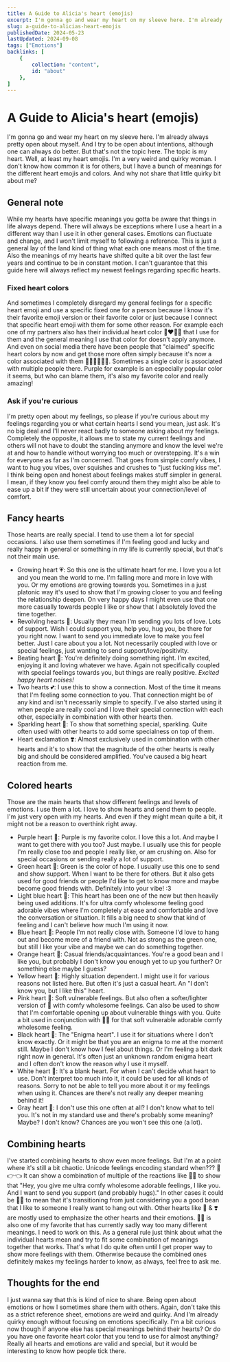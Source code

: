 ```yaml
---
title: A Guide to Alicia's heart (emojis)
excerpt: I'm gonna go and wear my heart on my sleeve here. I'm already always pretty open about myself. And I try to be open about intentions, although one can always do better. But that's not the topic here. The topic is my heart. Well, at least my heart emojis. I'm a very weird and quirky woman. I don't know how common it is for others, but I have a bunch of meanings for the different heart emojis and colors. And why not share that little quirky bit about me?
slug: a-guide-to-alicias-heart-emojis
publishedDate: 2024-05-23
lastUpdated: 2024-09-08
tags: ["Emotions"]
backlinks: [
    {
        collection: "content",
        id: "about"
    },
]
---
```


# A Guide to Alicia's heart (emojis)

I'm gonna go and wear my heart on my sleeve here. I'm already always pretty open about myself. And I try to be open about intentions, although one can always do better. But that's not the topic here. The topic is my heart. Well, at least my heart emojis. I'm a very weird and quirky woman. I don't know how common it is for others, but I have a bunch of meanings for the different heart emojis and colors. And why not share that little quirky bit about me?

## General note

While my hearts have specific meanings you gotta be aware that things in life always depend. There will always be exceptions where I use a heart in a different way than I use it in other general cases. Emotions can fluctuate and change, and I won't limit myself to following a reference. This is just a general lay of the land kind of thing what each one means most of the time. Also the meanings of my hearts have shifted quite a bit over the last few years and continue to be in constant motion. I can't guarantee that this guide here will always reflect my newest feelings regarding specific hearts.

### Fixed heart colors

And sometimes I completely disregard my general feelings for a specific heart emoji and use a specific fixed one for a person because I know it's their favorite emoji version or their favorite color or just because I connect that specific heart emoji with them for some other reason. For example each one of my partners also has their individual heart color 💙❤️🖤🩷 that I use for them and the general meaning I use that color for doesn't apply anymore. And even on social media there have been people that "claimed" specific heart colors by now and get those more often simply because it's now a color associated with them 🧡💚🩵🩷💜🖤. Sometimes a single color is associated with multiple people there. Purple for example is an especially popular color it seems, but who can blame them, it's also my favorite color and really amazing!

### Ask if you're curious

I'm pretty open about my feelings, so please if you're curious about my feelings regarding you or what certain hearts I send you mean, just ask. It's no big deal and I'll never react badly to someone asking about my feelings. Completely the opposite, it allows me to state my current feelings and others will not have to doubt the standing anymore and know the level we're at and how to handle without worrying too much or overstepping. It's a win for everyone as far as I'm concerned. That goes from simple comfy vibes, I want to hug you vibes, over squishes and crushes to "just fucking kiss me". I think being open and honest about feelings makes stuff simpler in general. I mean, if they know you feel comfy around them they might also be able to ease up a bit if they were still uncertain about your connection/level of comfort.

## Fancy hearts

Those hearts are really special. I tend to use them a lot for special occasions. I also use them sometimes if I'm feeling good and lucky and really happy in general or something in my life is currently special, but that's not their main use.

- Growing heart 💗: So this one is the ultimate heart for me. I love you a lot and you mean the world to me. I'm falling more and more in love with you. Or my emotions are growing towards you. Sometimes in a just platonic way it's used to show that I'm growing closer to you and feeling the relationship deepen. On very happy days I might even use that one more casually towards people I like or show that I absolutely loved the time together.
- Revolving hearts 💞: Usually they mean I'm sending you lots of love. Lots of support. Wish I could support you, help you, hug you, be there for you right now. I want to send you immediate love to make you feel better. Just I care about you a lot. Not necessarily coupled with love or special feelings, just wanting to send support/love/positivity.
- Beating heart 💓: You're definitely doing something right. I'm excited, enjoying it and loving whatever we have. Again not specifically coupled with special feelings towards you, but things are really positive. *Excited happy heart noises!*
- Two hearts 💕: I use this to show a connection. Most of the time it means that I'm feeling some connection to you. That connection might be of any kind and isn't necessarily simple to specify. I've also started using it when people are really cool and I love their special connection with each other, especially in combination with other hearts then.
- Sparkling heart 💖: To show that something special, sparkling. Quite often used with other hearts to add some specialness on top of them.
- Heart exclamation ❣️: Almost exclusively used in combination with other hearts and it's to show that the magnitude of the other hearts is really big and should be considered amplified. You've caused a big heart reaction from me.

## Colored hearts

Those are the main hearts that show different feelings and levels of emotions. I use them a lot. I love to show hearts and send them to people. I'm just very open with my hearts. And even if they might mean quite a bit, it might not be a reason to overthink right away.

- Purple heart 💜: Purple is my favorite color. I love this a lot. And maybe I want to get there with you too? Just maybe. I usually use this for people I'm really close too and people I really like, or am crushing on. Also for special occasions or sending really a lot of support.
- Green heart 💚: Green is the color of hope. I usually use this one to send and show support. When I want to be there for others. But it also gets used for good friends or people I'd like to get to know more and maybe become good friends with. Definitely into your vibe! :3
- Light blue heart 🩵: This heart has been one of the new but then heavily being used additions. It's for ultra comfy wholesome feeling good adorable vibes where I'm completely at ease and comfortable and love the conversation or situation. It fills a big need to show that kind of feeling and I can't believe how much I'm using it now.
- Blue heart 💙: People I'm not really close with. Someone I'd love to hang out and become more of a friend with. Not as strong as the green one, but still I like your vibe and maybe we can do something together.
- Orange heart 🧡: Casual friends/acquaintances. You're a good bean and I like you, but probably I don't know you enough yet to up you further? Or something else maybe I guess?
- Yellow heart 💛:  Highly situation dependent. I might use it for various reasons not listed here. But often it's just a casual heart. An "I don't know you, but I like this" heart.
- Pink heart 🩷: Soft vulnerable feelings. But also often a softer/lighter version of 🩵 with comfy wholesome feelings. Can also be used to show that I'm comfortable opening up about vulnerable things with you. Quite a bit used in conjunction with 🩷🩵 for that soft vulnerable adorable comfy wholesome feeling.
- Black heart 🖤: The "Enigma heart". I use it for situations where I don't know exactly. Or it might be that you are an enigma to me at the moment still. Maybe I don't know how I feel about things. Or I'm feeling a bit dark right now in general. It's often just an unknown random enigma heart and I often don't know the reason why I use it myself.
- White heart 🤍: It's a blank heart. For when I can't decide what heart to use. Don't interpret too much into it, it could be used for all kinds of reasons. Sorry to not be able to tell you more about it or my feelings when using it. Chances are there's not really any deeper meaning behind it!
- Gray heart 🩶: I don't use this one often at all? I don't know what to tell you. It's not in my standard use and there's probably some meaning? Maybe? I don't know? Chances are you won't see this one (a lot).

## Combining hearts

I've started combining hearts to show even more feelings. But I'm at a point where it's still a bit chaotic. Unicode feelings encoding standard when??? 🥺👉👈 It can show a combination of multiple of the reactions like 🩵💚 to show that "Hey, you give me ultra comfy wholesome adorable feelings, I like you. And I want to send you support (and probably hugs)." In other cases it could be 🧡💙 to mean that it's transitioning from  just considering you a good bean that I like to someone I really want to hang out with. Other hearts like 💖 & ❣️ are mostly used to emphasize the other hearts and their emotions. 🖤💜 is also one of my favorite that has currently sadly way too many different meanings. I need to work on this. As a general rule just think about what the individual hearts mean and try to fit some combination of meanings together that works. That's what I do quite often until I get proper way to show more feelings with them. Otherwise because the combined ones definitely makes my feelings harder to know, as always, feel free to ask me.

## Thoughts for the end

I just wanna say that this is kind of nice to share. Being open about emotions or how I sometimes share them with others. Again, don't take this as a strict reference sheet, emotions are weird and quirky. And I'm already quirky enough without focusing on emotions specifically. I'm a bit curious now though if anyone else has special meanings behind their hearts? Or do you have one favorite heart color that you tend to use for almost anything? Really all hearts and emotions are valid and special, but it would be interesting to know how people tick there.
